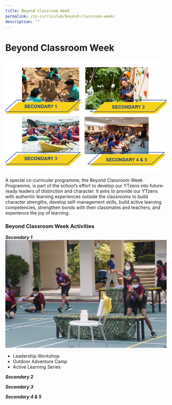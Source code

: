 ```yaml
---
title: Beyond Classroom Week
permalink: /co-curriculum/beyond-classroom-week/
description: ""
---
```

# **Beyond Classroom Week**

![](/images/web2.jpg)

A special co-curricular programme, the Beyond Classroom Week Programme, is part of the school’s effort to develop our YTzens into future-ready leaders of distinction and character. It aims to provide our YTzens with authentic learning experiences outside the classrooms to build character strengths, develop self-management skills, build active learning competencies, strengthen bonds with their classmates and teachers, and experience the joy of learning.

### **Beyond Classroom Week Activities**
***Secondary 1***
![](/images/sec%201%20bc%20week.JPG)
* Leadership Workshop
* Outdoor Adventure Camp
* Active Learning Series

***Secondary 2***


***Secondary 3***


***Secondary 4 & 5***